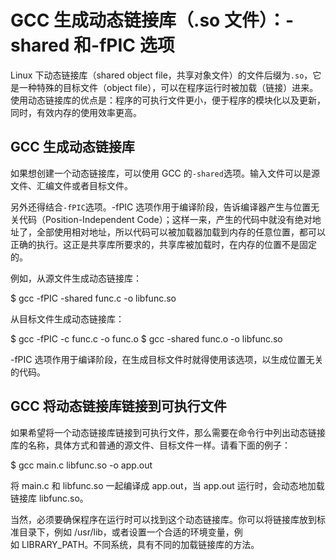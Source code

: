# GCC 生成动态链接库（.so 文件）：-shared 和-fPIC 选项

Linux 下动态链接库（shared object file，共享对象文件）的文件后缀为`.so`，它是一种特殊的目标文件（object file），可以在程序运行时被加载（链接）进来。使用动态链接库的优点是：程序的可执行文件更小，便于程序的模块化以及更新，同时，有效内存的使用效率更高。

## GCC 生成动态链接库

如果想创建一个动态链接库，可以使用 GCC 的`-shared`选项。输入文件可以是源文件、汇编文件或者目标文件。

另外还得结合`-fPIC`选项。-fPIC 选项作用于编译阶段，告诉编译器产生与位置无关代码（Position-Independent Code）；这样一来，产生的代码中就没有绝对地址了，全部使用相对地址，所以代码可以被加载器加载到内存的任意位置，都可以正确的执行。这正是共享库所要求的，共享库被加载时，在内存的位置不是固定的。

例如，从源文件生成动态链接库：

$ gcc -fPIC -shared func.c -o libfunc.so

从目标文件生成动态链接库：

$ gcc -fPIC -c func.c -o func.o
$ gcc -shared func.o -o libfunc.so

-fPIC 选项作用于编译阶段，在生成目标文件时就得使用该选项，以生成位置无关的代码。

## GCC 将动态链接库链接到可执行文件

如果希望将一个动态链接库链接到可执行文件，那么需要在命令行中列出动态链接库的名称，具体方式和普通的源文件、目标文件一样。请看下面的例子：

$ gcc main.c libfunc.so -o app.out

将 main.c 和 libfunc.so 一起编译成 app.out，当 app.out 运行时，会动态地加载链接库 libfunc.so。

当然，必须要确保程序在运行时可以找到这个动态链接库。你可以将链接库放到标准目录下，例如 /usr/lib，或者设置一个合适的环境变量，例如 LIBRARY_PATH。不同系统，具有不同的加载链接库的方法。